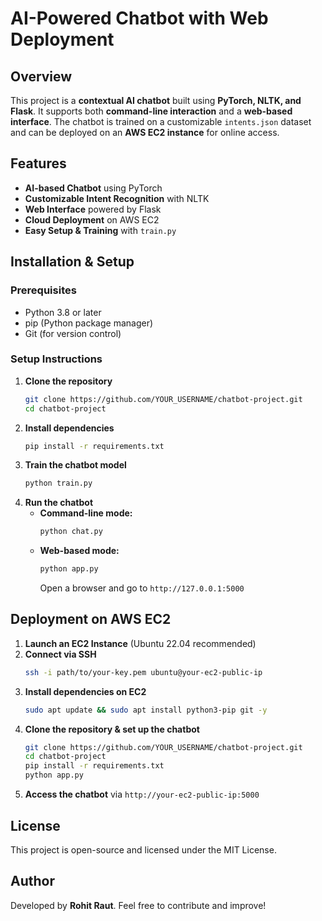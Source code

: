 # AI-Powered Chatbot with Web Deployment

## Overview
This project is a **contextual AI chatbot** built using **PyTorch, NLTK, and Flask**. 
It supports both **command-line interaction** and a **web-based interface**. 
The chatbot is trained on a customizable `intents.json` dataset and can be deployed on an **AWS EC2 instance** for online access.

## Features
- **AI-based Chatbot** using PyTorch
- **Customizable Intent Recognition** with NLTK
- **Web Interface** powered by Flask
- **Cloud Deployment** on AWS EC2
- **Easy Setup & Training** with `train.py`

## Installation & Setup
### Prerequisites
- Python 3.8 or later
- pip (Python package manager)
- Git (for version control)

### Setup Instructions
1. **Clone the repository**
   ```bash
   git clone https://github.com/YOUR_USERNAME/chatbot-project.git
   cd chatbot-project
   ```
2. **Install dependencies**
   ```bash
   pip install -r requirements.txt
   ```
3. **Train the chatbot model**
   ```bash
   python train.py
   ```
4. **Run the chatbot**
   - **Command-line mode:**
     ```bash
     python chat.py
     ```
   - **Web-based mode:**
     ```bash
     python app.py
     ```
     Open a browser and go to `http://127.0.0.1:5000`

## Deployment on AWS EC2
1. **Launch an EC2 Instance** (Ubuntu 22.04 recommended)
2. **Connect via SSH**
   ```bash
   ssh -i path/to/your-key.pem ubuntu@your-ec2-public-ip
   ```
3. **Install dependencies on EC2**
   ```bash
   sudo apt update && sudo apt install python3-pip git -y
   ```
4. **Clone the repository & set up the chatbot**
   ```bash
   git clone https://github.com/YOUR_USERNAME/chatbot-project.git
   cd chatbot-project
   pip install -r requirements.txt
   python app.py
   ```
5. **Access the chatbot** via `http://your-ec2-public-ip:5000`

## License
This project is open-source and licensed under the MIT License.

## Author
Developed by **Rohit Raut**. Feel free to contribute and improve!
